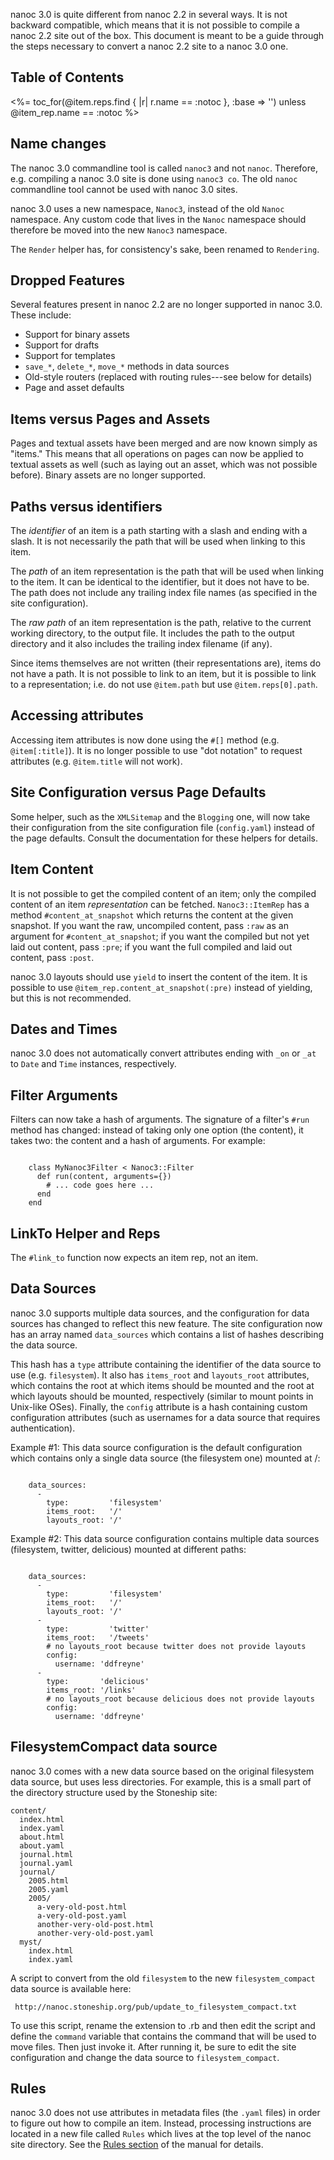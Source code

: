 nanoc 3.0 is quite different from nanoc 2.2 in several ways. It is not
backward compatible, which means that it is not possible to compile a nanoc
2.2 site out of the box. This document is meant to be a guide through the
steps necessary to convert a nanoc 2.2 site to a nanoc 3.0 one.

Table of Contents
-----------------

<%= toc_for(@item.reps.find { |r| r.name == :notoc }, :base => '') unless @item_rep.name == :notoc %>

Name changes
------------

The nanoc 3.0 commandline tool is called `nanoc3` and not `nanoc`. Therefore,
e.g. compiling a nanoc 3.0 site is done using `nanoc3 co`. The old `nanoc`
commandline tool cannot be used with nanoc 3.0 sites.

nanoc 3.0 uses a new namespace, `Nanoc3`, instead of the old `Nanoc`
namespace. Any custom code that lives in the `Nanoc` namespace should
therefore be moved into the new `Nanoc3` namespace.

The `Render` helper has, for consistency's sake, been renamed to `Rendering`.

Dropped Features
----------------

Several features present in nanoc 2.2 are no longer supported in nanoc 3.0.
These include:

* Support for binary assets
* Support for drafts
* Support for templates
* `save_*`, `delete_*`, `move_*` methods in data sources
* Old-style routers (replaced with routing rules---see below for details)
* Page and asset defaults

Items versus Pages and Assets
-----------------------------

Pages and textual assets have been merged and are now known simply as "items."
This means that all operations on pages can now be applied to textual assets
as well (such as laying out an asset, which was not possible before). Binary
assets are no longer supported.

Paths versus identifiers
------------------------

The _identifier_ of an item is a path starting with a slash and ending with a
slash. It is not necessarily the path that will be used when linking to this
item.

The _path_ of an item representation is the path that will be used when
linking to the item. It can be identical to the identifier, but it does not
have to be. The path does not include any trailing index file names (as
specified in the site configuration).

The _raw path_ of an item representation is the path, relative to the current
working directory, to the output file. It includes the path to the output
directory and it also includes the trailing index filename (if any).

Since items themselves are not written (their representations are), items do
not have a path. It is not possible to link to an item, but it is possible to
link to a representation; i.e. do not use `@item.path` but use
`@item.reps[0].path`.

Accessing attributes
--------------------

Accessing item attributes is now done using the `#[]` method (e.g.
`@item[:title]`). It is no longer possible to use "dot notation" to request
attributes (e.g. `@item.title` will not work).

Site Configuration versus Page Defaults
---------------------------------------

Some helper, such as the `XMLSitemap` and the `Blogging` one, will now take
their configuration from the site configuration file (`config.yaml`) instead
of the page defaults. Consult the documentation for these helpers for details.

Item Content
------------

It is not possible to get the compiled content of an item; only the compiled
content of an item _representation_ can be fetched. `Nanoc3::ItemRep` has a
method `#content_at_snapshot` which returns the content at the given snapshot.
If you want the raw, uncompiled content, pass `:raw` as an argument for
`#content_at_snapshot`; if you want the compiled but not yet laid out content,
pass `:pre`; if you want the full compiled and laid out content, pass `:post`.

nanoc 3.0 layouts should use `yield` to insert the content of the item. It is
possible to use `@item_rep.content_at_snapshot(:pre)` instead of yielding, but
this is not recommended.

Dates and Times
---------------

nanoc 3.0 does not automatically convert attributes ending with `_on` or `_at`
to `Date` and `Time` instances, respectively.

Filter Arguments
----------------

Filters can now take a hash of arguments. The signature of a filter's `#run`
method has changed: instead of taking only one option (the content), it takes
two: the content and a hash of arguments. For example:

<pre><code class="language-ruby">
	class MyNanoc3Filter &lt; Nanoc3::Filter
	  def run(content, arguments={})
	    # ... code goes here ...
	  end
	end
</code></pre>

LinkTo Helper and Reps
----------------------

The `#link_to` function now expects an item rep, not an item.

Data Sources
------------

nanoc 3.0 supports multiple data sources, and the configuration for data
sources has changed to reflect this new feature. The site configuration now
has an array named `data_sources` which contains a list of hashes describing
the data source.

This hash has a `type` attribute containing the identifier of the data source
to use (e.g. `filesystem`). It also has `items_root` and `layouts_root`
attributes, which contains the root at which items should be mounted and the
root at which layouts should be mounted, respectively (similar to mount points
in Unix-like OSes). Finally, the `config` attribute is a hash containing
custom configuration attributes (such as usernames for a data source that
requires authentication).

Example #1: This data source configuration is the default configuration which
contains only a single data source (the filesystem one) mounted at /:

<pre><code class="language-yaml">
	data_sources:
	  -
	    type:         'filesystem'
	    items_root:   '/'
	    layouts_root: '/'
</code></pre>

Example #2: This data source configuration contains multiple data sources
(filesystem, twitter, delicious) mounted at different paths:

<pre><code class="language-yaml">
	data_sources:
	  -
	    type:         'filesystem'
	    items_root:   '/'
	    layouts_root: '/'
	  -
	    type:         'twitter'
	    items_root:   '/tweets'
	    # no layouts_root because twitter does not provide layouts
	    config:
	      username: 'ddfreyne'
	  -
	    type:       'delicious'
	    items_root: '/links'
	    # no layouts_root because delicious does not provide layouts
	    config:
	      username: 'ddfreyne'
</code></pre>

FilesystemCompact data source
-----------------------------

nanoc 3.0 comes with a new data source based on the original filesystem data
source, but uses less directories. For example, this is a small part of the
directory structure used by the Stoneship site:

	content/
	  index.html
	  index.yaml
	  about.html
	  about.yaml
	  journal.html
	  journal.yaml
	  journal/
	    2005.html
	    2005.yaml
	    2005/
	      a-very-old-post.html
	      a-very-old-post.yaml
	      another-very-old-post.html
	      another-very-old-post.yaml
	  myst/
	    index.html
	    index.yaml

A script to convert from the old `filesystem` to the new `filesystem_compact`
data source is available here:

	 http://nanoc.stoneship.org/pub/update_to_filesystem_compact.txt

To use this script, rename the extension to .rb and then edit the script and
define the `command` variable that contains the command that will be used to
move files. Then just invoke it. After running it, be sure to edit the site
configuration and change the data source to `filesystem_compact`.

Rules
-----

nanoc 3.0 does not use attributes in metadata files (the `.yaml` files) in
order to figure out how to compile an item. Instead, processing instructions
are located in a new file called `Rules` which lives at the top level of the
nanoc site directory. See the [Rules section](/manual/#rules) of the manual
for details.
